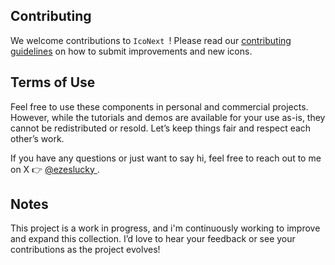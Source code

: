 

## Contributing

We welcome contributions to `IcoNext
`! Please read our [contributing guidelines](CONTRIBUTING.md) on how to submit improvements and new icons.

## Terms of Use

Feel free to use these components in personal and commercial projects. However, while the tutorials and demos are available for your use as-is, they cannot be redistributed or resold. Let’s keep things fair and respect each other’s work.

If you have any questions or just want to say hi, feel free to reach out to me on X 👉 [@ezeslucky
](https://x.com/ezeslucky).

## Notes

This project is a work in progress, and i'm continuously working to improve and expand this collection. I’d love to hear your feedback or see your contributions as the project evolves!
